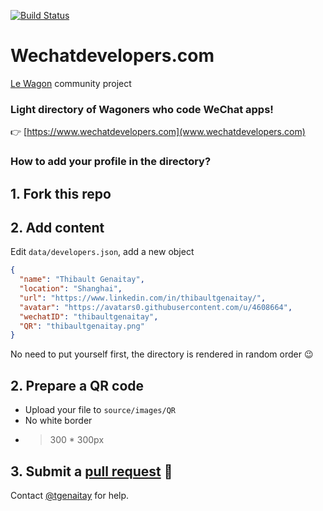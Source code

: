 [![Build Status](https://api.travis-ci.com/tgenaitay/wechat-developers.svg?branch=master)](https://travis-ci.com/tgenaitay/wechat-developers)

# Wechatdevelopers.com

[Le Wagon](https://www.lewagon.com/) community project

### Light directory of Wagoners who code WeChat apps!

👉 [https://www.wechatdevelopers.com](www.wechatdevelopers.com)

### How to add your profile in the directory?

## 1. Fork this repo

## 2. Add content

Edit `data/developers.json`, add a new object

```json
{
  "name": "Thibault Genaitay",
  "location": "Shanghai",
  "url": "https://www.linkedin.com/in/thibaultgenaitay/",
  "avatar": "https://avatars0.githubusercontent.com/u/4608664",
  "wechatID": "thibaultgenaitay",
  "QR": "thibaultgenaitay.png"
}
```

No need to put yourself first, the directory is rendered in random order 😉

## 2. Prepare a QR code

- Upload your file to `source/images/QR`
- No white border
- > 300 * 300px

## 3. Submit a [pull request](https://github.com/tgenaitay/wechat-developers/compare) 🎉

Contact [@tgenaitay](http://github.com/tgenaitay/) for help.
